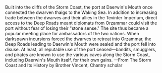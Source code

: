 Built into the cliffs of the Storm Coast, the port at Daerwin's Mouth once connected the dwarven thaigs to the Waking Sea. In addition to increasing trade between the dwarves and their allies in the Tevinter Imperium, direct access to the Deep Roads meant diplomats from Orzammar could visit the port without fear of losing their "stone sense." The site thus became a popular meeting place for ambassadors of the two nations.
When darkspawn incursions forced the dwarves to retreat into Orzammar, the Deep Roads leading to Daerwin's Mouth were sealed and the port fell into disuse. At least, all reputable use of the port ceased—bandits, smugglers, and pirates are known to use the various caves along the Storm Coast, including Daerwin's Mouth itself, for their own gains.
—From The Storm Coast and Its History by Brother Vincent, Chantry scholar